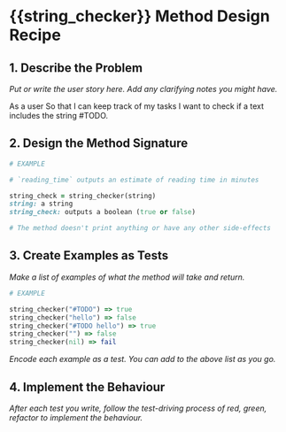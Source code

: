 # {{string_checker}} Method Design Recipe

## 1. Describe the Problem

_Put or write the user story here. Add any clarifying notes you might have._

As a user
So that I can keep track of my tasks
I want to check if a text includes the string #TODO.

## 2. Design the Method Signature

```ruby
# EXAMPLE

# `reading_time` outputs an estimate of reading time in minutes

string_check = string_checker(string)
string: a string
string_check: outputs a boolean (true or false)

# The method doesn't print anything or have any other side-effects
```

## 3. Create Examples as Tests

_Make a list of examples of what the method will take and return._

```ruby
# EXAMPLE

string_checker("#TODO") => true
string_checker("hello") => false
string_checker("#TODO hello") => true
string_checker("") => false
string_checker(nil) => fail

```

_Encode each example as a test. You can add to the above list as you go._

## 4. Implement the Behaviour

_After each test you write, follow the test-driving process of red, green, refactor to implement the behaviour._
